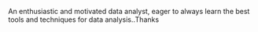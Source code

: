 An enthusiastic and motivated data analyst, eager to always learn the best tools and techniques for data analysis..Thanks
